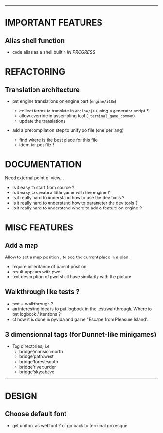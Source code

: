 
----------------------------------------------------------------------------
# IMPORTANT FEATURES

## Alias shell function
  * code alias as a shell builtin  *IN PROGRESS*

# REFACTORING

## Translation architecture 
  * put engine translations on engine part (`engine/i18n`)
    * collect terms to translate in `engine/js` (using a generator script ?)
    * allow override in assembling tool (`_terminal_game_common`)
    * update the translations

  * add a precompilation step to unify po file (one per lang)
    * find where is the best place for this file
    * idem for pot file ?

# DOCUMENTATION
Need external point of view...
  * Is it easy to start from source ?
  * Is it easy to create a little game with the engine ?
  * Is it really hard to understand how to use the dev tools ?
  * Is it really hard to understand how to parameter the dev tools ?
  * Is it really hard to understand where to add a feature on engine ?

# MISC FEATURES

## Add a map
Allow to set a map position , to see the current place in a plan:
  * require inheritance of parent position
  * result appears with pwd
  * text description of pwd shall have similarity with the picture

## Walkthrough like tests ?
  * test = walkthrough ?
  * an interesting idea is to put logbook in the test/walkthrough. Where to put logbook / itentions ?
  * cf how it is done in pyvida and game "Escape from Pleasure Island".

## 3 dimensionnal tags (for Dunnet-like minigames)
  * Tag directories, i.e
     * bridge/mansion:north
     * bridge/path:west
     * bridge/forest:south
     * bridge/river:under
     * bridge/sky:above


----------------------------------------------------------------------------
# DESIGN

## Choose default font
  * get unifont as webfont ? or go back to terminal grotesque

